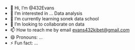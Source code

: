 - 👋 Hi, I’m @432Evans
- 👀 I’m interested in ... Data analysis 
- 🌱 I’m currently learning sonek data school
- 💞️ I’m looking to collaborate on data 
- 📫 How to reach me by email evans432kibet@gmail.com
- 😄 Pronouns: ...
- ⚡ Fun fact: ...

<!---
432Evans/432Evans is a ✨ special ✨ repository because its `README.md` (this file) appears on your GitHub profile.
You can click the Preview link to take a look at your changes.
--->
